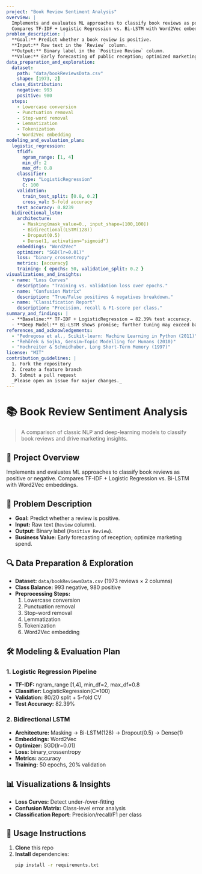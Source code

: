 ```yaml
---
project: "Book Review Sentiment Analysis"
overview: |
  Implements and evaluates ML approaches to classify book reviews as positive or negative.
  Compares TF-IDF + Logistic Regression vs. Bi-LSTM with Word2Vec embeddings.
problem_description: |
  **Goal:** Predict whether a book review is positive.  
  **Input:** Raw text in the `Review` column.  
  **Output:** Binary label in the `Positive Review` column.  
  **Value:** Early forecasting of public reception; optimized marketing spend.
data_preparation_and_exploration:
  dataset:
    path: "data/bookReviewsData.csv"
    shape: [1973, 2]
  class_distribution:
    negative: 993
    positive: 980
  steps:
    - Lowercase conversion
    - Punctuation removal
    - Stop-word removal
    - Lemmatization
    - Tokenization
    - Word2Vec embedding
modeling_and_evaluation_plan:
  logistic_regression:
    tfidf:
      ngram_range: [1, 4]
      min_df: 2
      max_df: 0.8
    classifier:
      type: "LogisticRegression"
      C: 100
    validation:
      train_test_split: [0.8, 0.2]
      cross_val: 5-fold accuracy
    test_accuracy: 0.8239
  bidirectional_lstm:
    architecture:
      - Masking(mask_value=0., input_shape=[100,100])
      - Bidirectional(LSTM(128))
      - Dropout(0.5)
      - Dense(1, activation="sigmoid")
    embeddings: "Word2Vec"
    optimizer: "SGD(lr=0.01)"
    loss: "binary_crossentropy"
    metrics: [accuracy]
    training: { epochs: 50, validation_split: 0.2 }
visualizations_and_insights:
  - name: "Loss Curves"
    description: "Training vs. validation loss over epochs."
  - name: "Confusion Matrix"
    description: "True/False positives & negatives breakdown."
  - name: "Classification Report"
    description: "Precision, recall & F1-score per class."
summary_and_findings: |
  - **Baseline:** TF-IDF + LogisticRegression → 82.39% test accuracy.  
  - **Deep Model:** Bi-LSTM shows promise; further tuning may exceed baseline.
references_and_acknowledgements:
  - "Pedregosa et al., Scikit-learn: Machine Learning in Python (2011)"
  - "Řehůřek & Sojka, Gensim—Topic Modelling for Humans (2010)"
  - "Hochreiter & Schmidhuber, Long Short-Term Memory (1997)"
license: "MIT"
contribution_guidelines: |
  1. Fork the repository  
  2. Create a feature branch  
  3. Submit a pull request  
  _Please open an issue for major changes._
---
```


# 📚 Book Review Sentiment Analysis

> A comparison of classic NLP and deep-learning models to classify book reviews and drive marketing insights.

## 🚀 Project Overview

Implements and evaluates ML approaches to classify book reviews as positive or negative. Compares TF-IDF + Logistic Regression vs. Bi-LSTM with Word2Vec embeddings.

## 📝 Problem Description

- **Goal:** Predict whether a review is positive.  
- **Input:** Raw text (`Review` column).  
- **Output:** Binary label (`Positive Review`).  
- **Business Value:** Early forecasting of reception; optimize marketing spend.

## 🔍 Data Preparation & Exploration

- **Dataset:** `data/bookReviewsData.csv` (1973 reviews × 2 columns)  
- **Class Balance:** 993 negative, 980 positive  
- **Preprocessing Steps:**  
  1. Lowercase conversion  
  2. Punctuation removal  
  3. Stop-word removal  
  4. Lemmatization  
  5. Tokenization  
  6. Word2Vec embedding

## 🛠 Modeling & Evaluation Plan

### 1. Logistic Regression Pipeline

- **TF-IDF:** ngram_range [1,4], min_df=2, max_df=0.8  
- **Classifier:** LogisticRegression(C=100)  
- **Validation:** 80/20 split + 5-fold CV  
- **Test Accuracy:** 82.39%

### 2. Bidirectional LSTM

- **Architecture:** Masking → Bi-LSTM(128) → Dropout(0.5) → Dense(1)  
- **Embeddings:** Word2Vec  
- **Optimizer:** SGD(lr=0.01)  
- **Loss:** binary_crossentropy  
- **Metrics:** accuracy  
- **Training:** 50 epochs, 20% validation

## 📊 Visualizations & Insights

- **Loss Curves:** Detect under-/over-fitting  
- **Confusion Matrix:** Class-level error analysis  
- **Classification Report:** Precision/recall/F1 per class

## 🧰 Usage Instructions

1. **Clone** this repo  
2. **Install** dependencies:  
   ```bash
   pip install -r requirements.txt
